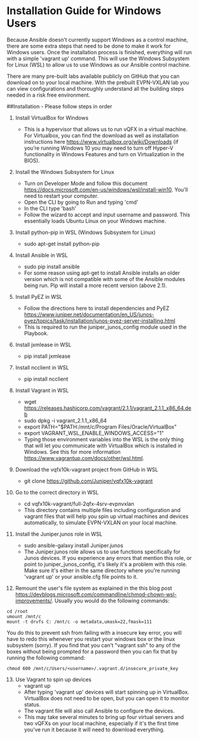 # Installation Guide for Windows Users

Because Ansible doesn't currently support Windows as a control machine, there are some extra steps that need to be done to make it work for Windows users. Once the installation process is finished, everything will run with a simple 'vagrant up' command. This will use the Windows Subsystem for Linux (WSL) to allow us to use Windows as our Ansible control machine.

There are many pre-built labs available publicly on GitHub that you can download on to your local machine. With the prebuilt EVPN-VXLAN lab you can view configurations and thoroughly understand all the building steps needed in a risk free environment. 


##Installation - Please follow steps in order

1. Install VirtualBox for Windows
	* This is a hypervisor that allows us to run vQFX in a virtual machine. For Virtualbox, you can find the download as well as installation instructions here https://www.virtualbox.org/wiki/Downloads (if you’re running Windows 10 you may need to turn off Hyper-V functionality in Windows Features and turn on Virtualization in the BIOS).
	
2. Install the Windows Subsystem for Linux
	* Turn on Developer Mode and follow this document https://docs.microsoft.com/en-us/windows/wsl/install-win10. You'll need to restart your computer.
	* Open the CLI by going to Run and typing 'cmd'
	* In the CLI type 'bash'
	* Follow the wizard to accept and input username and password. This essentially loads Ubuntu Linux on your Windows machine.
	
3. Install python-pip in WSL (Windows Subsystem for Linux)
	*  sudo apt-get install python-pip
	
4. Install Ansible in WSL
	* sudo pip install ansible
	* For some reason using apt-get to install Ansible installs an older version which is not compatible with some of the Ansible modules being run. Pip will install a more recent version (above 2.1).
	
5. Install PyEZ in WSL
	* Follow the directions here to install dependencies and PyEZ https://www.juniper.net/documentation/en_US/junos-pyez/topics/task/installation/junos-pyez-server-installing.html
	* This is required to run the juniper_junos_config module used in the Playbook.
	
6. Install jxmlease in WSL
	* pip install jxmlease
	
7. Install ncclient in WSL
	* pip install ncclient
	
8. Install Vagrant in WSL
	* wget https://releases.hashicorp.com/vagrant/2.1.1/vagrant_2.1.1_x86_64.deb
	* sudo dpkg -i vagrant_2.1.1_x86_64
	* export PATH="$PATH:/mnt/c/Program Files/Oracle/VirtualBox"
	* export VAGRANT_WSL_ENABLE_WINDOWS_ACCESS="1"
	* Typing those environment variables into the WSL is the only thing that will let you communicate with VirtualBox which is installed in Windows. See this for more information https://www.vagrantup.com/docs/other/wsl.html.
	
9. Download the vqfx10k-vagrant project from GitHub in WSL
	* git clone https://github.com/Juniper/vqfx10k-vagrant
	
	
10. Go to the correct directory in WSL
	* cd vqfx10k-vagrant/full-2qfx-4srv-evpnvxlan
	* This directory contains multiple files including configuration and vagrant files that will help you spin up virtual machines and devices automatically, to simulate EVPN-VXLAN on your local machine.
	
11. Install the Juniper.junos role in WSL
	* sudo ansible-galaxy install Juniper.junos
	* The Juniper.junos role allows us to use functions specifically for Junos devices. If you experience any errors that mention this role, or point to juniper_junos_config, it's likely it's a problem with this role. Make sure it's either in the same directory where you're running 'vagrant up' or your ansible.cfg file points to it.

12. Remount the user's file system as explained in the this blog post https://devblogs.microsoft.com/commandline/chmod-chown-wsl-improvements/.  Usually you would do the following commands:
```
cd /root
umount /mnt/c
mount -t drvfs C: /mnt/c -o metadata,umask=22,fmask=111
```
You do this to prevent ssh from failing with a insecure key error, you will have to redo this whenever you restart your windows box or the linux subsystem (sorry).  If you find that you can't "vagrant ssh" to any of the boxes without being prompted for a password then you can fix that by running the following command:
```
chmod 600 /mnt/c/Users/<username>/.vagrant.d/insecure_private_key
```

13. Use Vagrant to spin up devices
	* vagrant up
	* After typing 'vagrant up' devices will start spinning up in VirtualBox. VirtualBox does not need to be open, but you can open it to monitor status.
	* The vagrant file will also call Ansible to configure the devices. 
	* This may take several minutes to bring up four virtual servers and two vQFXs on your local machine, especially if it's the first time you've run it because it will need to download everything.

	


